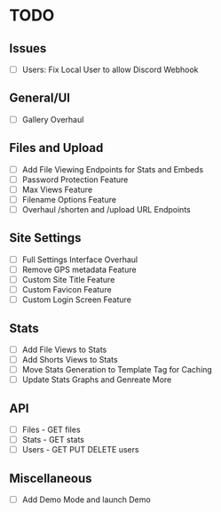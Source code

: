 # TODO

## Issues
- [ ] Users: Fix Local User to allow Discord Webhook

## General/UI
- [ ] Gallery Overhaul

## Files and Upload
- [ ] Add File Viewing Endpoints for Stats and Embeds
- [ ] Password Protection Feature
- [ ] Max Views Feature
- [ ] Filename Options Feature
- [ ] Overhaul /shorten and /upload URL Endpoints

## Site Settings
- [ ] Full Settings Interface Overhaul
- [ ] Remove GPS metadata Feature
- [ ] Custom Site Title Feature
- [ ] Custom Favicon Feature
- [ ] Custom Login Screen Feature

## Stats
- [ ] Add File Views to Stats
- [ ] Add Shorts Views to Stats
- [ ] Move Stats Generation to Template Tag for Caching
- [ ] Update Stats Graphs and Genreate More

## API
- [ ] Files - GET files
- [ ] Stats - GET stats
- [ ] Users - GET PUT DELETE users

## Miscellaneous
- [ ] Add Demo Mode and launch Demo
